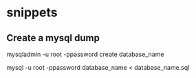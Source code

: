 # snippets

## Create a mysql dump

mysqladmin -u root -ppassword create database_name

mysql -u root -ppassword database_name < database_name.sql


